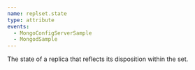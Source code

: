 ```yaml
---
name: replset.state
type: attribute
events:
  - MongoConfigServerSample
  - MongodSample
---
```


The state of a replica that reflects its disposition within the set.